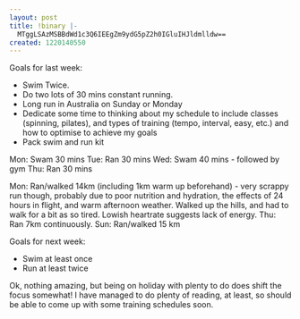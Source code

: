 ```yaml
---
layout: post
title: !binary |-
  MTggLSAzMSBBdWd1c3Q6IEEgZm9ydG5pZ2h0IGluIHJldmlldw==
created: 1220140550
---
```

Goals for last week:<ul><li>Swim Twice.</li><li>Do two lots of 30 mins constant running.</li><li>Long run in Australia on Sunday or Monday</li><li>Dedicate some time to thinking about my schedule to include classes (spinning, pilates), and types of training (tempo, interval, easy, etc.) and how to optimise to achieve my goals</li><li>Pack swim and run kit</li></ul>

Mon: Swam 30 mins
Tue: Ran 30 mins
Wed: Swam 40 mins - followed by gym
Thu: Ran 30 mins

Mon: Ran/walked 14km (including 1km warm up beforehand) - very scrappy run though, probably due to poor nutrition and hydration, the effects of 24 hours in flight, and warm afternoon weather. Walked up the hills, and had to walk for a bit as so tired. Lowish heartrate suggests lack of energy.
Thu: Ran 7km continuously.
Sun: Ran/walked 15 km

Goals for next week:<ul><li>Swim at least once</li><li>Run at least twice</li></ul>
Ok, nothing amazing, but being on holiday with plenty to do does shift the focus somewhat! I have managed to do plenty of reading, at least, so should be able to come up with some training schedules soon.

